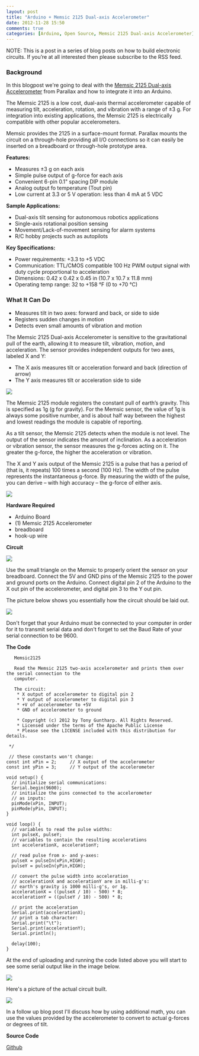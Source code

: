 ```yaml
---
layout: post
title: "Arduino + Memsic 2125 Dual-axis Accelerometer"
date: 2012-11-28 15:50
comments: true
categories: [Arduino, Open Source, Memsic 2125 Dual-axis Accelerometer]
---
```


<div class="info">NOTE: This is a post in a series of blog posts on how to build electronic circuits. If you’re at
all interested then please subscribe to the RSS feed.</div>

### Background

In this blogpost we're going to deal with the [Memsic 2125 Dual-axis Accelerometer](http://learn.parallax.com/KickStart/28017) from Parallax and how to integrate
it into an Arduino.

The Memsic 2125 is a low cost, dual-axis thermal accelerometer capable of measuring tilt, acceleration, rotation,
and vibration with a range of ±3 g. For integration into existing applications, the Memsic 2125 is electrically
compatible with other popular accelerometers.
<!-- more -->
Memsic provides the 2125 in a surface-mount format. Parallax mounts the circuit on a through-hole providing all
I/O connections so it can easily be inserted on a breadboard or through-hole prototype area.

__Features:__

* Measures ±3 g on each axis
* Simple pulse output of g-force for each axis
* Convenient 6-pin 0.1" spacing DIP module
* Analog output fo temperature (Tout pin)
* Low current at 3.3 or 5 V operation: less than 4 mA at 5 VDC

__Sample Applications:__

* Dual-axis tilt sensing for autonomous robotics applications
* Single-axis rotational position sensing
* Movement/Lack-of-movement sensing for alarm systems
* R/C hobby projects such as autopilots

__Key Specifications:__

* Power requirements: +3.3 to +5 VDC
* Communication: TTL/CMOS compatible 100 Hz PWM output signal with duty cycle proportional to acceleration
* Dimensions: 0.42 x 0.42 x 0.45 in (10.7 x 10.7 x 11.8 mm)
* Operating temp range: 32 to +158 °F (0 to +70 °C)

### What It Can Do

* Measures tilt in two axes: forward and back, or side to side
* Registers sudden changes in motion
* Detects even small amounts of vibration and motion

The Memsic 2125 Dual-axis Accelerometer is sensitive to the gravitational pull of the earth, allowing it to measure
tilt, vibration, motion, and acceleration. The sensor provides independent outputs for two axes, labeled X and Y:

* The X axis measures tilt or acceleration forward and back (direction of arrow)
* The Y axis measures tilt or acceleration side to side

![](/images/blog/memsic2125/Memsic2125-2.png)

The Memsic 2125 module registers the constant pull of earth’s gravity. This is specified as 1g (g for gravity). For
the Memsic sensor, the value of 1g is always some positive number, and is about half way between the highest and
lowest readings the module is capable of reporting.

As a tilt sensor, the Memsic 2125 detects when the module is not level. The output of the sensor indicates the amount
of inclination. As a acceleration or vibration sensor, the sensor measures the g-forces acting on it. The greater the
g-force, the higher the acceleration or vibration.

The X and Y axis output of the Memsic 2125 is a pulse that has a period of (that is, it repeats) 100 times a second
(100 Hz). The width of the pulse represents the instantaneous g-force. By measuring the width of the pulse, you can
derive – with high accuracy – the g-force of either axis.

![](/images/blog/memsic2125/Memsic2125-3.png)

__Hardware Required__

* Arduino Board
* (1) Memsic 2125 Accelerometer
* breadboard
* hook-up wire

__Circuit__

![](/images/blog/memsic2125/Mx2125_PINOUT.png)

Use the small triangle on the Memsic to properly orient the sensor on your breadboard. Connect the 5V and GND pins
of the Memsic 2125 to the power and ground ports on the Arduino. Connect digital pin 2 of the Arduino to the X out
pin of the accelerometer, and digital pin 3 to the Y out pin.

The picture below shows you essentially how the circuit should be laid out.

![](/images/blog/memsic2125/Memsic2125-7.png)

Don't forget that your Arduino must be connected to your computer in order for it to transmit serial data and
don't forget to set the Baud Rate of your serial connection to be 9600.

__The Code__

```
   Memsic2125

   Read the Memsic 2125 two-axis accelerometer and prints them over the serial connection to the
   computer.

   The circuit:
    * X output of accelerometer to digital pin 2
    * Y output of accelerometer to digital pin 3
    * +V of accelerometer to +5V
    * GND of accelerometer to ground

    * Copyright (c) 2012 by Tony Guntharp. All Rights Reserved.
    * Licensed under the terms of the Apache Public License
    * Please see the LICENSE included with this distribution for details.

 */

 // these constants won't change:
const int xPin = 2;     // X output of the accelerometer
const int yPin = 3;     // Y output of the accelerometer

void setup() {
  // initialize serial communications:
  Serial.begin(9600);
  // initialize the pins connected to the accelerometer
  // as inputs:
  pinMode(xPin, INPUT);
  pinMode(yPin, INPUT);
}

void loop() {
  // variables to read the pulse widths:
  int pulseX, pulseY;
  // variables to contain the resulting accelerations
  int accelerationX, accelerationY;

  // read pulse from x- and y-axes:
  pulseX = pulseIn(xPin,HIGH);  
  pulseY = pulseIn(yPin,HIGH);

  // convert the pulse width into acceleration
  // accelerationX and accelerationY are in milli-g's:
  // earth's gravity is 1000 milli-g's, or 1g.
  accelerationX = ((pulseX / 10) - 500) * 8;
  accelerationY = ((pulseY / 10) - 500) * 8;

  // print the acceleration
  Serial.print(accelerationX);
  // print a tab character:
  Serial.print("\t");
  Serial.print(accelerationY);
  Serial.println();

  delay(100);
}
```

At the end of uploading and running the code listed above you will start to see some serial output like in the
image below.

![](/images/blog/memsic2125/memsic2125_results.png)

Here's a picture of the actual circuit built.

![](/images/blog/memsic2125/layout.png)

In a follow up blog post I'll discuss how by using additional math, you can use the values provided by the
accelerometer to convert to actual g-forces or degrees of tilt.

__Source Code__

[Github](https://github.com/fusion94/Memsic2125_Arduino)
